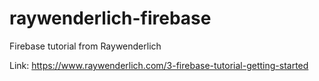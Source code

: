 # raywenderlich-firebase
Firebase tutorial from Raywenderlich


Link: https://www.raywenderlich.com/3-firebase-tutorial-getting-started
